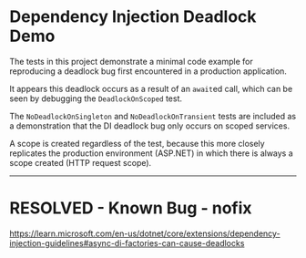 # Dependency Injection Deadlock Demo

The tests in this project demonstrate a minimal code example for reproducing a deadlock bug first encountered in a production application.

It appears this deadlock occurs as a result of an `await`ed call, which can be seen by debugging the `DeadlockOnScoped` test.

The `NoDeadlockOnSingleton` and `NoDeadlockOnTransient` tests are included as a demonstration that the DI deadlock bug only occurs on scoped services.

A scope is created regardless of the test, because this more closely replicates the production environment (ASP.NET) in which there is always a scope created (HTTP request scope).

---

# RESOLVED - Known Bug - nofix
https://learn.microsoft.com/en-us/dotnet/core/extensions/dependency-injection-guidelines#async-di-factories-can-cause-deadlocks
